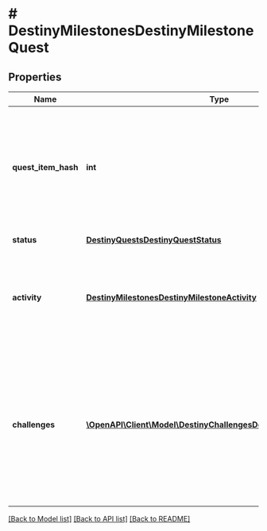 # # DestinyMilestonesDestinyMilestoneQuest

## Properties

Name | Type | Description | Notes
------------ | ------------- | ------------- | -------------
**quest_item_hash** | **int** | Quests are defined as Items in content. As such, this is the hash identifier of the DestinyInventoryItemDefinition that represents this quest. It will have pointers to all of the steps in the quest, and display information for the quest (title, description, icon etc) Individual steps will be referred to in the Quest item&#39;s DestinyInventoryItemDefinition.setData property, and themselves are Items with their own renderable data. | [optional]
**status** | [**DestinyQuestsDestinyQuestStatus**](DestinyQuestsDestinyQuestStatus.md) | The current status of the quest for the character making the request. | [optional]
**activity** | [**DestinyMilestonesDestinyMilestoneActivity**](DestinyMilestonesDestinyMilestoneActivity.md) | *IF* the Milestone has an active Activity that can give you greater details about what you need to do, it will be returned here. Remember to associate this with the DestinyMilestoneDefinition&#39;s activities to get details about the activity, including what specific quest it is related to if you have multiple quests to choose from. | [optional]
**challenges** | [**\OpenAPI\Client\Model\DestinyChallengesDestinyChallengeStatus[]**](DestinyChallengesDestinyChallengeStatus.md) | The activities referred to by this quest can have many associated challenges. They are all contained here, with activityHashes so that you can associate them with the specific activity variants in which they can be found. In retrospect, I probably should have put these under the specific Activity Variants, but it&#39;s too late to change it now. Theoretically, a quest without Activities can still have Challenges, which is why this is on a higher level than activity/variants, but it probably should have been in both places. That may come as a later revision. | [optional]

[[Back to Model list]](../../README.md#models) [[Back to API list]](../../README.md#endpoints) [[Back to README]](../../README.md)
